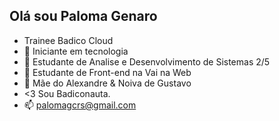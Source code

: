 ## Olá sou Paloma Genaro

- Trainee Badico Cloud
- 🌱 Iniciante em tecnologia
- 👋 Estudante de Analise e Desenvolvimento de Sistemas 2/5
- 👀 Estudante de Front-end na Vai na Web
- 💞️ Mãe do Alexandre & Noiva de Gustavo
- <3  Sou Badiconauta.
- 📫 palomagcrs@gmail.com


